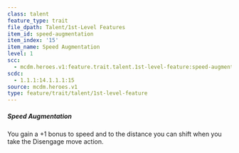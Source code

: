 ```yaml
---
class: talent
feature_type: trait
file_dpath: Talent/1st-Level Features
item_id: speed-augmentation
item_index: '15'
item_name: Speed Augmentation
level: 1
scc:
  - mcdm.heroes.v1:feature.trait.talent.1st-level-feature:speed-augmentation
scdc:
  - 1.1.1:14.1.1.1:15
source: mcdm.heroes.v1
type: feature/trait/talent/1st-level-feature
---
```


##### Speed Augmentation

You gain a +1 bonus to speed and to the distance you can shift when you take the Disengage move action.
